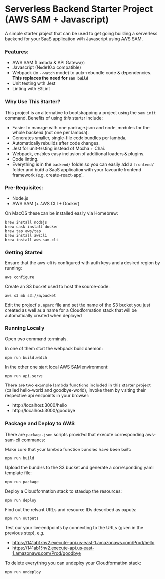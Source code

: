 # Serverless Backend Starter Project (AWS SAM + Javascript)

A simple starter project that can be used to get going building a serverless backend for your SaaS application with Javascript using AWS SAM.

### Features:

* AWS SAM (Lambda & API Gateway)
* Javascript (Node10.x compatible)
* Webpack (in `--watch` mode) to auto-rebundle code & dependencies. __This replaces the need for `sam build`__
* Unit testing with Jest
* Linting with ESLint

### Why Use This Starter?

This project is an alternative to bootstrapping a project using the `sam init` command. Benefits of using _this_ starter include:

* Easier to manage with one package.json and node_modules for the whole backend (not one per lambda).
* Generates smaller, single-file code bundles per lambda.
* Automatically rebuilds after code changes.
* Jest for unit-testing instead of Mocha + Chai.
* Webpack, enables easy inclusion of additional loaders & plugins.
* Code linting.
* Everything is in the `backend/` folder so you can easily add a `frontend/` folder and build a SaaS application with your favourite frontend framework (e.g. create-react-app).


### Pre-Requisites:
* Node.js
* AWS SAM (+ AWS CLI + Docker)

On MacOS these can be installed easily via Homebrew:

```
brew install nodejs
brew cask install docker
brew tap aws/tap
brew install awscli
brew install aws-sam-cli
```

### Getting Started

Ensure that the aws-cli is configured with auth keys and a desired region by running:

```
aws configure
```

Create an S3 bucket used to host the source-code:

```
aws s3 mb s3://mybucket
```

Edit the project's `.npmrc` file and set the name of the S3 bucket you just created as well as a name for a Cloudformation stack that will be automatically created when deployed.

### Running Locally

Open two command terminals.

In one of them start the webpack build daemon:

```
npm run build.watch
```

In the other one start local AWS SAM environment:

```
npm run api.serve
```

There are two example lambda functions included in this starter project (called hello-world and goodbye-world), invoke them by visiting their respective api endpoints in your browser:

* http://localhost:3000/hello
* http://localhost:3000/goodbye


### Package and Deploy to AWS

There are `package.json` scripts provided that execute corresponding aws-sam-cli commands:

Make sure that your lambda function bundles have been built:
```
npm run build
```

Upload the bundles to the S3 bucket and generate a corresponding yaml template file:
```
npm run package
```

Deploy a Cloudformation stack to standup the resources:
```
npm run deploy
```

Find out the relvant URLs and resource IDs described as ouputs:
```
npm run outputs
```

Test our your live endpoints by connecting to the URLs (given in the previous step), e.g.

* https://141ab15hv2.execute-api.us-east-1.amazonaws.com/Prod/hello
* https://141ab15hv2.execute-api.us-east-1.amazonaws.com/Prod/goodbye

To delete everything you can undeploy your Cloudformation stack:
```
npm run undeploy
```